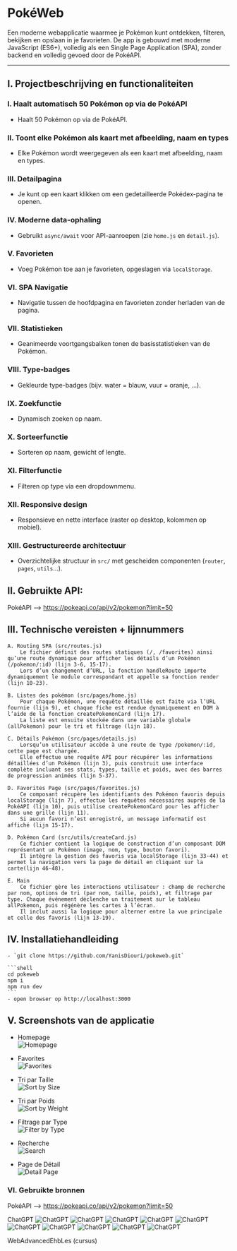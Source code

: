 # PokéWeb

Een moderne webapplicatie waarmee je Pokémon kunt ontdekken, filteren, bekijken en opslaan in je favorieten. De app is gebouwd met moderne JavaScript (ES6+), volledig als een Single Page Application (SPA), zonder backend en volledig gevoed door de PokéAPI.

---

## I. Projectbeschrijving en functionaliteiten

### I. Haalt automatisch 50 Pokémon op via de PokéAPI
- Haalt 50 Pokémon op via de PokéAPI.

### II. Toont elke Pokémon als kaart met afbeelding, naam en types
- Elke Pokémon wordt weergegeven als een kaart met afbeelding, naam en types.

### III. Detailpagina
- Je kunt op een kaart klikken om een gedetailleerde Pokédex-pagina te openen.

### IV. Moderne data-ophaling
- Gebruikt `async/await` voor API-aanroepen (zie `home.js` en `detail.js`).

### V. Favorieten
- Voeg Pokémon toe aan je favorieten, opgeslagen via `localStorage`.

### VI. SPA Navigatie
- Navigatie tussen de hoofdpagina en favorieten zonder herladen van de pagina.

### VII. Statistieken
- Geanimeerde voortgangsbalken tonen de basisstatistieken van de Pokémon.

### VIII. Type-badges
- Gekleurde type-badges (bijv. water = blauw, vuur = oranje, ...).

### IX. Zoekfunctie
- Dynamisch zoeken op naam.

### X. Sorteerfunctie
- Sorteren op naam, gewicht of lengte.

### XI. Filterfunctie
- Filteren op type via een dropdownmenu.

### XII. Responsive design
- Responsieve en nette interface (raster op desktop, kolommen op mobiel).

### XIII. Gestructureerde architectuur
- Overzichtelijke structuur in `src/` met gescheiden componenten (`router`, `pages`, `utils`...).


## II. Gebruikte API:

PokéAPI --> https://pokeapi.co/api/v2/pokemon?limit=50

## III. Technische vereisten + lijnnummers 

    A. Routing SPA (src/routes.js)
        Le fichier définit des routes statiques (/, /favorites) ainsi qu’une route dynamique pour afficher les détails d’un Pokémon (/pokemon/:id) (lijn 3-6, 15-17). 
        Lors d’un changement d’URL, la fonction handleRoute importe dynamiquement le module correspondant et appelle sa fonction render (lijn 10-23). 
    
    B. Listes des pokémon (src/pages/home.js)
        Pour chaque Pokémon, une requête détaillée est faite via l’URL fournie (lijn 9), et chaque fiche est rendue dynamiquement en DOM à l’aide de la fonction createPokemonCard (lijn 17). 
        La liste est ensuite stockée dans une variable globale (allPokemon) pour le tri et filtrage (lijn 18).

    C. Détails Pokémon (src/pages/details.js)
        Lorsqu’un utilisateur accède à une route de type /pokemon/:id, cette page est chargée. 
        Elle effectue une requête API pour récupérer les informations détaillées d’un Pokémon (lijn 3), puis construit une interface complète incluant ses stats, types, taille et poids, avec des barres de progression animées (lijn 5-37).

    D. Favorites Page (src/pages/favorites.js)
        Ce composant récupère les identifiants des Pokémon favoris depuis localStorage (lijn 7), effectue les requêtes nécessaires auprès de la PokéAPI (lijn 10), puis utilise createPokemonCard pour les afficher dans une grille (lijn 11). 
        Si aucun favori n’est enregistré, un message informatif est affiché (lijn 15-17).
    
    D. Pokémon Card (src/utils/createCard.js)
        Ce fichier contient la logique de construction d’un composant DOM représentant un Pokémon (image, nom, type, bouton favori). 
        Il intègre la gestion des favoris via localStorage (lijn 33-44) et permet la navigation vers la page de détail en cliquant sur la carte(lijn 46-48).

    E. Main
        Ce fichier gère les interactions utilisateur : champ de recherche par nom, options de tri (par nom, taille, poids), et filtrage par type. Chaque événement déclenche un traitement sur le tableau allPokemon, puis régénère les cartes à l’écran. 
        Il inclut aussi la logique pour alterner entre la vue principale et celle des favoris (lijn 13-19).
    
## IV. Installatiehandleiding

    - `git clone https://github.com/YanisDiouri/pokeweb.git`

    ```shell
    cd pokeweb
    npm i 
    npm run dev
    ```
    - open browser op http://localhost:3000

## V. Screenshots van de applicatie 

* Homepage  
![Homepage](images/homepage.png)

* Favorites  
  ![Favorites](images/fav.png)

* Tri par Taille  
  ![Sort by Size](images/size.png)

* Tri par Poids  
  ![Sort by Weight](images/weight.png)

* Filtrage par Type  
  ![Filter by Type](images/type.png)

* Recherche  
  ![Search](images/search.png)

* Page de Détail  
  ![Detail Page](images/detail.png)

### VI. Gebruikte bronnen

PokéAPI --> https://pokeapi.co/api/v2/pokemon?limit=50

ChatGPT 
    ![ChatGPT](images/chatgpt1.png)
    ![ChatGPT](images/chatgpt2.png)
    ![ChatGPT](images/chatgpt3.png)
    ![ChatGPT](images/chatgpt4.png)
    ![ChatGPT](images/chatgpt5.png)
    ![ChatGPT](images/chatgpt6.png)
    ![ChatGPT](images/chatgpt7.png)
    ![ChatGPT](images/chatgpt8.png)
    ![ChatGPT](images/chatgpt9.png)
    ![ChatGPT](images/chatgpt10.png)

WebAdvancedEhbLes (cursus)





        
